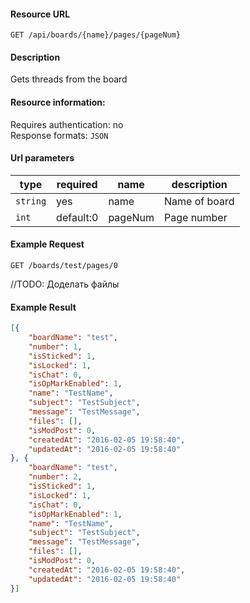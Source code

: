 #### Resource URL
`GET /api/boards/{name}/pages/{pageNum}`

#### Description
  Gets threads from the board

#### Resource information:
  Requires authentication: no  
  Response formats: `JSON`


#### Url parameters
| type     | required           | name                 | description
|----------|--------------------|----------------------|-------------
| `string` | yes                | name                 | Name of board
| `int`    | default:0          | pageNum              | Page number


#### Example Request
`GET /boards/test/pages/0`

//TODO: Доделать файлы
#### Example Result
```JSON
[{
	"boardName": "test",
	"number": 1,
	"isSticked": 1,
	"isLocked": 1,
	"isChat": 0,
	"isOpMarkEnabled": 1,
	"name": "TestName",
	"subject": "TestSubject",
	"message": "TestMessage",
	"files": [], 
	"isModPost": 0,
	"createdAt": "2016-02-05 19:58:40",
	"updatedAt": "2016-02-05 19:58:40"
}, {
	"boardName": "test",
	"number": 2,
	"isSticked": 1,
	"isLocked": 1,
	"isChat": 0,
	"isOpMarkEnabled": 1,
	"name": "TestName",
	"subject": "TestSubject",
	"message": "TestMessage",
	"files": [],
	"isModPost": 0,
	"createdAt": "2016-02-05 19:58:40",
	"updatedAt": "2016-02-05 19:58:40"
}]
```